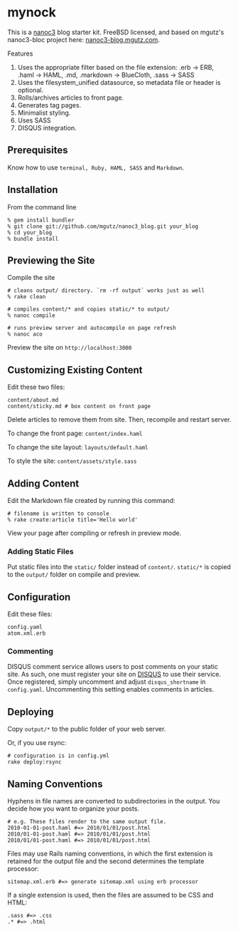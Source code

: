 # mynock

This is a [nanoc3](http://nanoc.stoneship.org/) blog starter kit. FreeBSD licensed, and based on mgutz's nanoc3-bloc project here: [nanoc3-blog.mgutz.com](http://nanoc3-blog.mgutz.com/).

Features

1. Uses the appropriate filter based on the file extension: .erb -> ERB, .haml -> HAML, .md, .markdown -> BlueCloth, .sass -> SASS
2. Uses the filesystem\_unified datasource, so metadata file or header is optional.
3. Rolls/archives articles to front page.
4. Generates tag pages.
5. Minimalist styling.
6. Uses SASS
7. DISQUS integration.

## Prerequisites

Know how to use `terminal, Ruby, HAML, SASS` and `Markdown`.

## Installation

From the command line

    % gem install bundler
    % git clone git://github.com/mgutz/nanoc3_blog.git your_blog
    % cd your_blog
    % bundle install

## Previewing the Site

Compile the site

    # cleans output/ directory. `rm -rf output` works just as well
    % rake clean 

    # compiles content/* and copies static/* to output/
    % nanoc compile

    # runs preview server and autocompile on page refresh
    % nanoc aco

Preview the site on `http://localhost:3000`


## Customizing Existing Content

Edit these two files:

    content/about.md
    content/sticky.md # box content on front page

Delete articles to remove them from site. Then, recompile and restart server.

To change the front page: `content/index.haml`

To change the site layout: `layouts/default.haml`

To style the site: `content/assets/style.sass`


## Adding Content

Edit the Markdown file created by running this command:

    # filename is written to console
    % rake create:article title='Hello world'

View your page after compiling or refresh in preview mode.


### Adding Static Files

Put static files into the `static/` folder instead of `content/`. `static/*` is copied to the `output/` folder on compile and preview.


## Configuration

Edit these files:

    config.yaml
    atom.xml.erb

### Commenting

DISQUS comment service allows users to post comments on your static site. As such, one must register your site on [DISQUS](http://disqus.com) to
use their service. Once registered, simply uncomment and adjust `disqus_shortname` in `config.yaml`. Uncommenting this setting
enables comments in articles.


## Deploying

Copy `output/*` to the public folder of your web server.

Or, if you use rsync:

    # configuration is in config.yml
    rake deploy:rsync

## Naming Conventions

Hyphens in file names are converted to subdirectories in the output. You decide how you want to organize
your posts. 

    # e.g. These files render to the same output file.
    2010-01-01-post.haml #=> 2010/01/01/post.html
    2010/01-01-post.haml #=> 2010/01/01/post.html
    2010/01/01-post.haml #=> 2010/01/01/post.html

Files may use Rails naming conventions, in which the first extension is retained for the output file
and the second determines the template processor:

    sitemap.xml.erb #=> generate sitemap.xml using erb processor

If a single extension is used, then the files are assumed to be CSS and HTML:

    .sass #=> .css
    .* #=> .html
